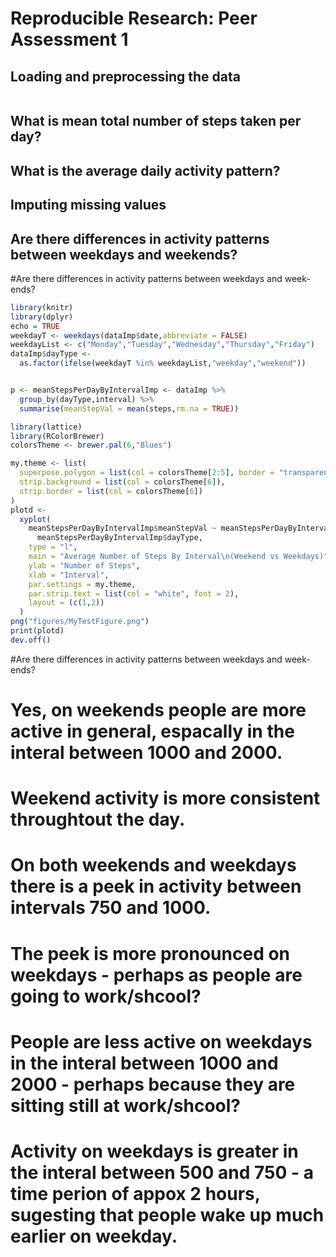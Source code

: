 # Reproducible Research: Peer Assessment 1


## Loading and preprocessing the data
```r

```

## What is mean total number of steps taken per day?



## What is the average daily activity pattern?



## Imputing missing values



## Are there differences in activity patterns between weekdays and weekends?
#Are there differences in activity patterns between weekdays and week- ends?

```r
library(knitr)
library(dplyr)
echo = TRUE
weekdayT <- weekdays(dataImp$date,abbreviate = FALSE)
weekdayList <- c("Monday","Tuesday","Wednesday","Thursday","Friday")
dataImp$dayType <-
  as.factor(ifelse(weekdayT %in% weekdayList,"weekday","weekend"))


p <- meanStepsPerDayByIntervalImp <- dataImp %>%
  group_by(dayType,interval) %>%
  summarise(meanStepVal = mean(steps,rm.na = TRUE))

library(lattice)
library(RColorBrewer)
colorsTheme <- brewer.pal(6,"Blues")

my.theme <- list(
  superpose.polygon = list(col = colorsTheme[2:5], border = "transparent"),
  strip.background = list(col = colorsTheme[6]),
  strip.border = list(col = colorsTheme[6])
)
plotd <-
  xyplot(
    meanStepsPerDayByIntervalImp$meanStepVal ~ meanStepsPerDayByIntervalImp$interval |
      meanStepsPerDayByIntervalImp$dayType,
    type = "l",
    main = "Average Number of Steps By Interval\n(Weekend vs Weekdays)",
    ylab = "Number of Steps",
    xlab = "Interval",
    par.settings = my.theme,
    par.strip.text = list(col = "white", font = 2),
    layout = (c(1,2))
  )
png("figures/MyTestFigure.png")
print(plotd)
dev.off()

```
#Are there differences in activity patterns between weekdays and week- ends?
# Yes, on weekends people are more active in general, espacally in the interal between 1000 and 2000.
# Weekend activity is more consistent throughtout the day.
# On both weekends and weekdays there is a peek in  activity between intervals 750 and 1000.
# The peek is more pronounced on weekdays - perhaps as people are going to work/shcool?
# People are less active on weekdays in the interal between 1000 and 2000 - perhaps because they are sitting still at work/shcool?
# Activity on weekdays is greater in the interal between 500 and 750 - a time perion of appox 2 hours, sugesting that people wake up much earlier on weekday.


